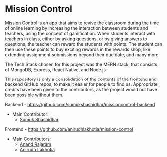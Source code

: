 # Mission Control

Mission Control is an app that aims to revive the classroom during the time of online learning by increasing the interaction between students and teachers, using the concept of gamification. When students interact with teachers in class, either by asking questions, or by giving answers to questions, the teacher can reward the students with points. The student can then use these points to buy exciting rewards in the rewards shop, like extending assignment submissions beyond their due date, and many more.

The Tech Stack chosen for this project was the MERN stack, that consists of MongoDB, Express, React Native, and Node.js

This repository is only a consolidation of the contents of the frontend and backend GitHub repos, to make it easier for people to find us. Appropriate credits have been given to the contributors, as the project would not have been possible without them.

Backend - https://github.com/sumukshashidhar/missioncontrol-backend
- Main Contributor:
  - [Sumuk Shashidhar](https://github.com/sumukshashidhar/)

Frontend - https://github.com/anirudhlakhotia/mission-control
- Main Contributors:
  - [Anand Rajaram](https://github.com/anandrajaram21/)
  - [Anirudh Lakhotia](https://github.com/anirudhlakhotia/)
